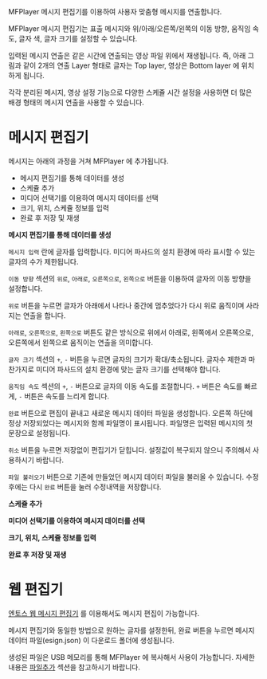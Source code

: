 MFPlayer 메시지 편집기를 이용하여 사용자 맞춤형 메시지를 연출합니다.

MFPlayer 메시지 편집기는 표출 메시지와 위/아래/오른쪽/왼쪽의 이동 방향, 움직임 속도, 글자 색, 글자 크기를 설정할 수 있습니다.

입력된 메시지 연출은 같은 시간에 연출되는 영상 파일 위에서 재생됩니다.
즉, 아래 그림과 같이 2개의 연출 Layer 형태로 글자는 Top layer, 영상은 Bottom layer 에 위치하게 됩니다.

각각 분리된 메시지, 영상 설정 기능으로 다양한 스케쥴 시간 설정을 사용하면 더 많은 배경 형태의 메시지 연출을 사용할 수 있습니다.

# 메시지 편집기
메시지는 아래의 과정을 거쳐 MFPlayer 에 추가됩니다.

* 메시지 편집기를 통해 데이터를 생성
* 스케쥴 추가
* 미디어 선택기를 이용하여 메시지 데이터를 선택
* 크기, 위치, 스케쥴 정보를 입력
* 완료 후 저장 및 재생

**메시지 편집기를 통해 데이터를 생성**

`메시지 입력` 란에 글자를 입력합니다. 미디어 파사드의 설치 환경에 따라 표시할 수 있는 글자의 수가 제한됩니다.

`이동 방향` 섹션의 `위로`, `아래로`, `오른쪽으로`, `왼쪽으로` 버튼을 이용하여 글자의 이동 방향을 설정합니다.

`위로` 버튼을 누르면 글자가 아래에서 나타나 중간에 멈추었다가 다시 위로 움직이며 사라지는 연출을 합니다.

`아래로`, `오른쪽으로`, `왼쪽으로` 버튼도 같은 방식으로 위에서 아래로, 왼쪽에서 오른쪽으로, 오른쪽에서 왼쪽으로 움직이는 연출을 의미합니다.

`글자 크기` 섹션의 `+`, `-` 버튼을 누르면 글자의 크기가 확대/축소됩니다.
글자수 제한과 마찬가지로 미디어 파사드의 설치 환경에 맞는 글자 크기를 선택해야 합니다.

`움직임 속도` 섹션의 `+`, `-` 버튼으로 글자의 이동 속도를 조절합니다. `+` 버튼은 속도를 빠르게, `-` 버튼은 속도를 느리게 합니다.

`완료` 버튼으로 편집이 끝내고 새로운 메시지 데이터 파일을 생성합니다. 오른쪽 하단에 정상 저장되었다는 메시지와 함께 파일명이 표시됩니다. 파일명은 입력된 메시지의 첫 문장으로 설정됩니다.

`취소` 버튼을 누르면 저장없이 편집기가 닫힙니다. 설정값이 복구되지 않으니 주의해서 사용하시기 바랍니다.

`파일 불러오기` 버튼으로 기존에 만들었던 메시지 데이터 파일을 불러올 수 있습니다. 수정 후에는 다시 `완료` 버튼을 눌러 수정내역을 저장합니다.

**스케쥴 추가**

**미디어 선택기를 이용하여 메시지 데이터를 선택**

**크기, 위치, 스케쥴 정보를 입력**

**완료 후 저장 및 재생**

# 웹 편집기
[엔토스 웹 메시지 편집기](https://enthusapp.github.io/esign) 를 이용해서도 메시지 편집이 가능합니다.

메시지 편집기와 동일한 방법으로 원하는 글자를 설정한뒤, 완료 버튼을 누르면 메시지 데이터 파일(esign.json) 이 다운로드 폴더에 생성됩니다.

생성된 파일은 USB 메모리를 통해 MFPlayer 에 복사해서 사용이 가능합니다. 자세한 내용은 [파일추가](/mfplayer/file_add) 섹션을 참고하시기 바랍니다.